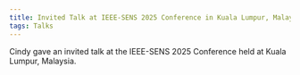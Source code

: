```yaml
---
title: Invited Talk at IEEE-SENS 2025 Conference in Kuala Lumpur, Malaysia
tags: Talks
---
```


Cindy gave an invited talk at the IEEE-SENS 2025 Conference held at Kuala Lumpur, Malaysia. 

